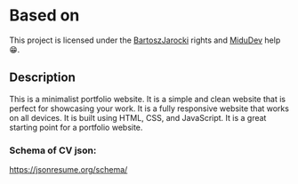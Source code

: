 # Based on
This project is licensed under the [BartoszJarocki](https://github.com/BartoszJarocki/cv) rights and [MiduDev](https://github.com/midudev/minimalist-portfolio-json) help 😁.

## Description
This is a minimalist portfolio website. It is a simple and clean website that is perfect for showcasing your work. It is a fully responsive website that works on all devices. It is built using HTML, CSS, and JavaScript. It is a great starting point for a portfolio website.

### Schema of CV json:
https://jsonresume.org/schema/
